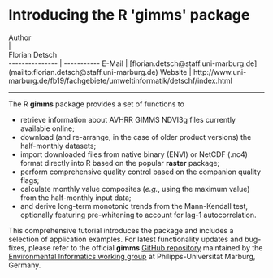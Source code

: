 # Introducing the R 'gimms' package

<div align="left">Author</div> | <div align="left">Florian Detsch</div>
--------------- | -----------    
E-Mail | [florian.detsch@staff.uni-marburg.de](mailto:florian.detsch@staff.uni-marburg.de)
Website | http://www.uni-marburg.de/fb19/fachgebiete/umweltinformatik/detschf/index.html 

<hr>

The R **gimms** package provides a set of functions to 

* retrieve information about AVHRR GIMMS NDVI3g files currently available online; 
* download (and re-arrange, in the case of older product versions) the half-monthly datasets; 
* import downloaded files from native binary (ENVI) or NetCDF (.nc4) format directly into R based on the popular **raster** package; 
* perform comprehensive quality control based on the companion quality flags;
* calculate monthly value composites (*e.g.*, using the maximum value) from the half-monthly input data;
* and derive long-term monotonic trends from the Mann-Kendall test, optionally featuring pre-whitening to account for lag-1 autocorrelation.
    
This comprehensive tutorial introduces the package and includes a selection of application examples. For latest functionality updates and bug-fixes, please refer to the official **gimms** [GitHub repository](https://github.com/environmentalinformatics-marburg/gimms) maintained by the [Environmental Informatics working group](http://umweltinformatik-marburg.de/en/environmenltalinformatics-marburg/) at Philipps-Universität Marburg, Germany.